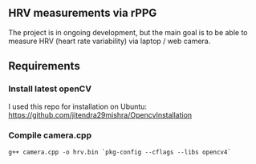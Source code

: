 ## HRV measurements via rPPG

The project is in ongoing development, but the main goal is to be able to measure HRV (heart rate variability) via laptop / web camera.

## Requirements

### Install latest openCV

I used this repo for installation on Ubuntu: https://github.com/jitendra29mishra/OpencvInstallation

### Compile camera.cpp

```
g++ camera.cpp -o hrv.bin `pkg-config --cflags --libs opencv4`
```